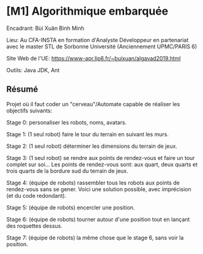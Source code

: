 # [M1] Algorithmique embarquée

Encadrant: Bùi Xuân Bình Minh

Lieu: Au CFA-INSTA en formation d'Analyste Développeur en partenariat avec le master STL de Sorbonne Université (Anciennement UPMC/PARIS 6)

Site Web de l'UE: https://www-apr.lip6.fr/~buixuan/algavad2019.html

Outils: Java JDK, Ant

## Résumé

Projet où il faut coder un "cerveau"/Automate capable de réaliser les objectifs suivants:

Stage 0: personaliser les robots, noms, avatars.

Stage 1: (1 seul robot) faire le tour du terrain en suivant les murs.

Stage 2: (1 seul robot) déterminer les dimensions du terrain de jeux.

Stage 3: (1 seul robot) se rendre aux points de rendez-vous et faire un tour complet sur soi... Les points de rendez-vous sont: aux quart, deux quarts et trois quarts de la bordure sud du terrain de jeux.

Stage 4: (équipe de robots) rassembler tous les robots aux points de rendez-vous sans se gener. Voici une solution possible, avec imprécision (et du code redondant).

Stage 5: (équipe de robots) encercler une position.

Stage 6: (équipe de robots) tourner autour d'une position tout en lançant des roquettes dessus.

Stage 7: (équipe de robots) la même chose que le stage 6, sans voir la position.
